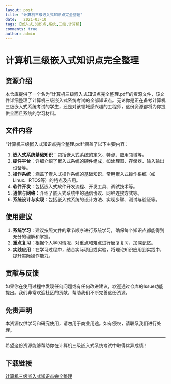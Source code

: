 ```yaml
---
layout: post
title: "计算机三级嵌入式知识点完全整理"
date:   2021-03-10
tags: [嵌入式,知识点,系统,三级,计算机]
comments: true
author: admin
---
```

# 计算机三级嵌入式知识点完全整理

## 资源介绍

本仓库提供了一个名为“计算机三级嵌入式知识点完全整理.pdf”的资源文件，该文件详细整理了计算机三级嵌入式系统考试的全部知识点。无论你是正在备考计算机三级嵌入式系统考试的学生，还是对该领域感兴趣的工程师，这份资源都将为你提供全面且系统的学习材料。

## 文件内容

“计算机三级嵌入式知识点完全整理.pdf”涵盖了以下主要内容：

1. **嵌入式系统基础知识**：包括嵌入式系统的定义、特点、应用领域等。
2. **硬件平台**：详细介绍了嵌入式系统的硬件组成，如处理器、存储器、输入输出设备等。
3. **操作系统**：涵盖了嵌入式操作系统的基础知识、常用嵌入式操作系统（如Linux、RTOS等）的特点及应用。
4. **软件开发**：包括嵌入式软件开发流程、开发工具、调试技术等。
5. **通信与网络**：介绍了嵌入式系统中的通信协议、网络连接方式等。
6. **系统设计与实现**：包括嵌入式系统的设计方法、实现步骤、测试与验证等。

## 使用建议

1. **系统学习**：建议按照文件的章节顺序进行系统学习，确保每个知识点都能得到充分的理解和掌握。
2. **重点复习**：根据个人学习情况，对重点和难点进行反复复习，加深记忆。
3. **实践应用**：在学习过程中，结合实际项目或实验，将理论知识应用到实践中，提升实际操作能力。

## 贡献与反馈

如果你在使用过程中发现任何问题或有任何改进建议，欢迎通过仓库的Issue功能提出。我们非常欢迎社区的贡献，帮助我们不断完善这份资源。

## 免责声明

本资源仅供学习和研究使用，请勿用于商业用途。如有侵权，请联系我们进行处理。

---

希望这份资源能够帮助你在计算机三级嵌入式系统考试中取得优异成绩！

## 下载链接

[计算机三级嵌入式知识点完全整理](https://pan.quark.cn/s/f67fa96b36e3)